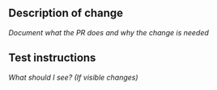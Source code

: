 ## Description of change

_Document what the PR does and why the change is needed_

## Test instructions

_What should I see? (If visible changes)_